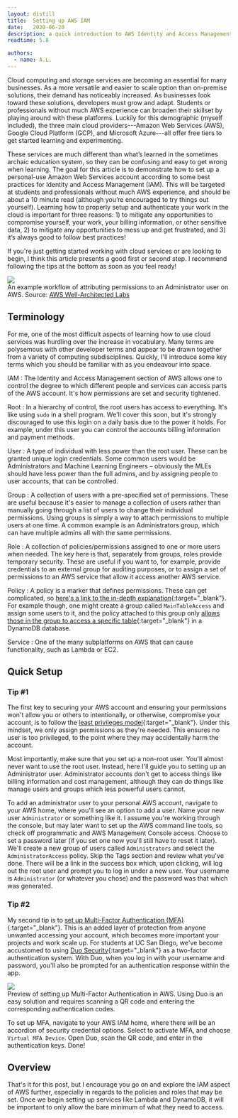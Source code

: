 ```yaml
---
layout: distill
title:  Setting up AWS IAM
date:   2020-06-20
description: a quick introduction to AWS Identity and Access Management
readtime: 5.8

authors:
  - name: A.L.
---
```


Cloud computing and storage services are becoming an essential for many businesses. As a more versatile and easier to scale option than on-premise solutions, their demand has noticeably increased. As businesses look toward these solutions, developers must grow and adapt. Students or professionals without much AWS experience can broaden their skillset by playing around with these platforms. Luckily for this demographic (myself included), the three main cloud providers---Amazon Web Services (AWS), Google Cloud Platform (GCP), and Microsoft Azure---all offer free tiers to get started learning and experimenting.

These services are much different than what’s learned in the sometimes archaic education system, so they can be confusing and easy to get wrong when learning. The goal for this article is to demonstrate how to set up a personal-use Amazon Web Services account according to some best practices for Identity and Access Management (IAM). This will be targeted at students and professionals without much AWS experience, and should be about a 10 minute read (although you’re encouraged to try things out yourself). Learning how to properly setup and authenticate your work in the cloud is important for three reasons: 1) to mitigate any opportunities to compromise yourself, your work, your billing information, or other sensitive data, 2) to mitigate any opportunities to mess up and get frustrated, and 3) it’s always good to follow best practices!

If you're just getting started working with cloud services or are looking to begin, I think this article presents a good first or second step. I recommend following the tips at the bottom as soon as you feel ready!

<div class="row mt-3">
    <div class="col-sm mt-3 mt-md-0">
        <img class="img-fluid rounded z-depth-1" src="{{ site.baseurl }}/assets/img/iam_workflow.png">
    </div>
</div>
<div class="caption">
An example workflow of attributing permissions to an Administrator user on AWS. Source: <a href="https://wellarchitectedlabs.com/security/100_labs/100_basic_identity_and_access_management_user_group_role/1_iam/" target="_blank">AWS Well-Architected Labs</a>
</div>

## Terminology

For me, one of the most difficult aspects of learning how to use cloud services was hurdling over the increase in vocabulary. Many terms are polysemous with other developer terms and appear to be drawn together from a variety of computing subdisciplines. Quickly, I'll introduce some key terms which you should be familiar with as you endeavour into space.

IAM
: The Identity and Access Management section of AWS allows one to control the degree to which different people and services can access parts of the AWS account. It's how permissions are set and security tightened.

Root
: In a hierarchy of control, the root users has access to everything. It's like using `sudo` in a shell program. We'll cover this soon, but it's strongly discouraged to use this login on a daily basis due to the power it holds. For example, under this user you can control the accounts billing information and payment methods.

User
: A type of individual with less power than the root user. These can be granted unique login credentials. Some common users would be Administrators and Machine Learning Engineers – obviously the MLEs should have less power than the full admins, and by assigning people to user accounts, that can be controlled.

Group
: A collection of users with a pre-specified set of permissions. These are useful because it's easier to manage a collection of users rather than manually going through a list of users to change their individual permissions. Using groups is simply a way to attach permissions to multiple users at one time. A common example is an Administrators group, which can have multiple admins all with the same permissions.

Role
: A collection of policies/permissions assigned to one or more users when needed. The key here is that, separately from groups, roles provide temporary security. These are useful if you want to, for example, provide credentials to an external group for auditing purposes, or to assign a set of permissions to an AWS service that allow it access another AWS service.

Policy
: A policy is a marker that defines permissions. These can get complicated, so [here's a link to the in-depth explanation](https://docs.aws.amazon.com/IAM/latest/UserGuide/access_policies.html){:target="_blank"}. For example though, one might create a group called `MainTableAccess` and assign some users to it, and the policy attached to this group only [allows those in the group to access a specific table](https://docs.aws.amazon.com/IAM/latest/UserGuide/reference_policies_examples_dynamodb_specific-table.html){:target="_blank"} in a DynamoDB database.

Service
: One of the many subplatforms on AWS that can cause functionality, such as Lambda or EC2.

## Quick Setup

### Tip \#1

The first key to securing your AWS account and ensuring your permissions won't allow you or others to intentionally, or otherwise, compromise your account, is to follow the [least privileges model](https://en.wikipedia.org/wiki/Principle_of_least_privilege){:target="_blank"}. Under this mindset, we only assign permissions as they're needed. This ensures no user is too privileged, to the point where they may accidentally harm the account.

Most importantly, make sure that you set up a non-root user. You'll almost never want to use the root user. Instead, here I'll guide you to setting up an Administrator user. Administrator accounts don't get to access things like billing information and cost management, although they can do things like manage users and groups which less powerful users cannot.

To add an administrator user to your personal AWS account, navigate to your AWS home, where you'll see an option to add a user. Name your new user `Administrator` or something like it. I assume you're working through the console, but may later want to set up the AWS command line tools, so check off programmatic and AWS Management Console access. Choose to set a password later (if you set one now you'll still have to reset it later). We'll create a new group of users called `Administrators` and select the `AdministratorAccess` policy. Skip the Tags section and review what you've done. There will be a link in the success box which, upon clicking, will log out the root user and prompt you to log in under a new user. Your username is `Administrator` (or whatever you chose) and the password was that which was generated.

### Tip \#2

My second tip is to [set up Multi-Factor Authentication (MFA)](https://aws.amazon.com/iam/features/mfa){:target="_blank"}. This is an added layer of protection from anyone unwanted accessing your account, which becomes more important your projects and work scale up. For students at UC San Diego, we've become accustomed to using [Duo Security](https://duo.com){:target="_blank"} as a two-factor authentication system. With Duo, when you log in with your username and password, you'll also be prompted for an authentication response within the app.

<div class="row mt-3">
    <div class="col-sm mt-3 mt-md-0">
        <img class="img-fluid rounded z-depth-1" src="{{ site.baseurl }}/assets/img/aws_iam_mfa.png">
    </div>
</div>
<div class="caption">
Preview of setting up Multi-Factor Authentication in AWS. Using Duo is an easy solution and requires scanning a QR code and entering the corresponding authentication codes.
</div>

To set up MFA, navigate to your AWS IAM home, where there will be an accordion of security credential options. Select to activate MFA, and choose `Virtual MFA Device`. Open Duo, scan the QR code, and enter in the authentication keys. Done!

## Overview

That's it for this post, but I encourage you go on and explore the IAM aspect of AWS further, especially in regards to the policies and roles that may be set. Once we begin setting up services like Lambda and DynamoDB, it will be important to only allow the bare minimum of what they need to access.
